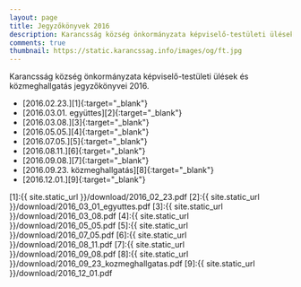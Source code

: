 ```yaml
---
layout: page
title: Jegyzőkönyvek 2016
description: Karancsság község önkormányzata képviselő-testületi ülések és közmeghallgatás jegyzőkönyvei 2016.
comments: true
thumbnail: https://static.karancssag.info/images/og/ft.jpg
---
```


Karancsság község önkormányzata képviselő-testületi ülések és közmeghallgatás jegyzőkönyvei 2016.

+ [2016.02.23.][1]{:target="_blank"}
+ [2016.03.01. együttes][2]{:target="_blank"}
+ [2016.03.08.][3]{:target="_blank"}
+ [2016.05.05.][4]{:target="_blank"}
+ [2016.07.05.][5]{:target="_blank"}
+ [2016.08.11.][6]{:target="_blank"}
+ [2016.09.08.][7]{:target="_blank"}
+ [2016.09.23. közmeghallgatás][8]{:target="_blank"}
+ [2016.12.01.][9]{:target="_blank"}


[1]:{{ site.static_url }}/download/2016_02_23.pdf
[2]:{{ site.static_url }}/download/2016_03_01_egyuttes.pdf
[3]:{{ site.static_url }}/download/2016_03_08.pdf
[4]:{{ site.static_url }}/download/2016_05_05.pdf
[5]:{{ site.static_url }}/download/2016_07_05.pdf
[6]:{{ site.static_url }}/download/2016_08_11.pdf
[7]:{{ site.static_url }}/download/2016_09_08.pdf
[8]:{{ site.static_url }}/download/2016_09_23_kozmeghallgatas.pdf
[9]:{{ site.static_url }}/download/2016_12_01.pdf